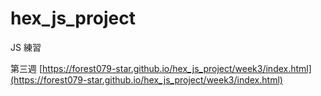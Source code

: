 # hex_js_project

 JS 練習


第三週 [https://forest079-star.github.io/hex_js_project/week3/index.html](https://forest079-star.github.io/hex_js_project/week3/index.html)
